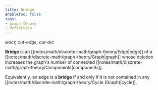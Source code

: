 ```yaml
---
title: Bridge
enableToc: false
tags:
- graph-theory
- definition
---
```

*мост, cut-edge, cut-arc*

**Bridge** is an [[notes/math/discrete-math/graph-theory/Edge|edge]] of a [[notes/math/discrete-math/graph-theory/Graph|graph]] whose deletion increases the graph's number of connected [[notes/math/discrete-math/graph-theory/Components|components]].

Equivalently, an edge is a **bridge** if and only if it is not contained in any [[notes/math/discrete-math/graph-theory/Cycle (Graph)|cycle]].
